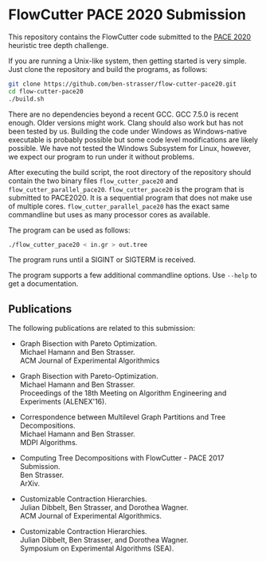 # FlowCutter PACE 2020 Submission

This repository contains the FlowCutter code submitted to the [PACE 2020](https://pacechallenge.org/2020/td/) heuristic tree depth challenge. 

If you are running a Unix-like system, then getting started is very simple. Just clone the repository and build the programs, as follows:

```bash
git clone https://github.com/ben-strasser/flow-cutter-pace20.git
cd flow-cutter-pace20
./build.sh
```

There are no dependencies beyond a recent GCC. GCC 7.5.0 is recent enough. Older versions might work. Clang should also work but has not been tested by us. Building the code under Windows as Windows-native executable is probably possible but some code level modifications are likely possible. We have not tested the Windows Subsystem for Linux, however, we expect our program to run under it without problems.

After executing the build script, the root directory of the repository should contain the two binary files `flow_cutter_pace20` and `flow_cutter_parallel_pace20`. `flow_cutter_pace20` is the program that is submitted to PACE2020. It is a sequential program that does not make use of multiple cores. `flow_cutter_parallel_pace20` has the exact same commandline but uses as many processor cores as available.

The program can be used as follows:

```bash
./flow_cutter_pace20 < in.gr > out.tree
```

The program runs until a SIGINT or SIGTERM is received. 

The program supports a few additional commandline options. Use `--help` to get a documentation.

## Publications

The following publications are related to this submission:

* Graph Bisection with Pareto Optimization.\
  Michael Hamann and Ben Strasser.\
  ACM Journal of Experimental Algorithmics

* Graph Bisection with Pareto-Optimization.\
  Michael Hamann and Ben Strasser.\
  Proceedings of the 18th Meeting on Algorithm Engineering and Experiments (ALENEX'16).

* Correspondence between Multilevel Graph Partitions and Tree Decompositions.\
  Michael Hamann and Ben Strasser.\
  MDPI Algorithms.

* Computing Tree Decompositions with FlowCutter - PACE 2017 Submission.\
  Ben Strasser.\
  ArXiv.
  
* Customizable Contraction Hierarchies.\
  Julian Dibbelt, Ben Strasser, and Dorothea Wagner.\
  ACM Journal of Experimental Algorithmics.

* Customizable Contraction Hierarchies.\
  Julian Dibbelt, Ben Strasser, and Dorothea Wagner.\
  Symposium on Experimental Algorithms (SEA).

